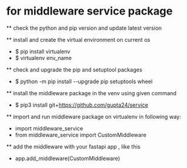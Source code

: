 # for middleware service package 

** check the python and pip version and update latest version


** install and create the virtual environment on current os
- $ pip install virtualenv
- $ virtualenv env_name


** check and upgrade the pip and setuptool packages
- $ python -m pip install --upgrade pip setuptools wheel


** install the middleware package in the venv using given command
- $ pip3 install git+https://github.com/gupta24/service


** import and run middleware package on virtualenv in following way:
- import middleware_service
- from middleware_service import CustomMiddleware


** add the middleware with your fastapi app , like this
- app.add_middleware(CustomMiddleware)
 


